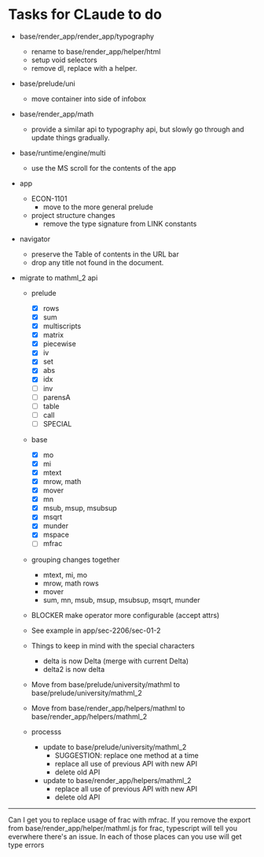 # Tasks for CLaude to do


- base/render_app/render_app/typography
    - rename to base/render_app/helper/html
    - setup void selectors
    - remove dl, replace with a helper.

- base/prelude/uni
    - move container into side of infobox
- base/render_app/math
    - provide a similar api to typography api, but slowly go through
      and update things gradually.

- base/runtime/engine/multi
    - use the MS scroll for the contents of the app

- app
    - ECON-1101
        - move to the more general prelude
    - project structure changes
        - remove the type signature from LINK constants

- navigator
    - preserve the Table of contents in the URL bar
    - drop any title not found in the document.

- migrate to mathml_2 api
    - prelude
        - [x] rows
        - [x] sum
        - [x] multiscripts
        - [x] matrix
        - [x] piecewise
        - [x] iv
        - [x] set
        - [x] abs
        - [x] idx
        - [ ] inv
        - [ ] parensA
        - [ ] table
        - [ ] call
        - [ ] SPECIAL
    - base
        - [x] mo
        - [x] mi
        - [x] mtext
        - [x] mrow, math
        - [x] mover
        - [x] mn
        - [x] msub, msup, msubsup
        - [x] msqrt
        - [x] munder
        - [x] mspace
        - [ ] mfrac
    - grouping changes together
        - mtext, mi, mo
        - mrow, math rows
        - mover
        - sum, mn, msub, msup, msubsup, msqrt, munder

    - BLOCKER make operator more configurable (accept attrs)
    - See example in app/sec-2206/sec-01-2
    - Things to keep in mind with the special characters
        - delta is now Delta (merge with current Delta)
        - delta2 is now delta
    - Move from base/prelude/university/mathml to base/prelude/university/mathml_2
    - Move from base/render_app/helpers/mathml to base/render_app/helpers/mathml_2
    - processs
        - update to base/prelude/university/mathml_2
            - SUGGESTION: replace one method at a time
            - replace all use of previous API with new API
            - delete old API
        - update to base/render_app/helpers/mathml_2
            - replace all use of previous API with new API
            - delete old API


-------------
Can I get you to replace usage of frac with mfrac. If you remove the export from base/render_app/helper/mathml.js for frac, typescript will tell you everwhere there's an issue. In each of those places can you use
will get type errors

